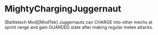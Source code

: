 # MightyChargingJuggernaut
[Battletech Mod][ModTek] Juggernauts can CHARGE into other mechs at sprint range and gain GUARDED state after making regular melee attacks.
